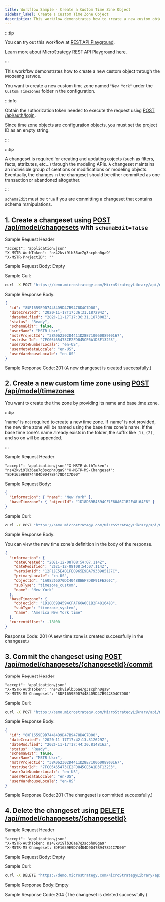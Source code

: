 ```yaml
---
title: Workflow Sample - Create a Custom Time Zone Object
sidebar_label: Create a Custom Time Zone Object
description: This workflow demonstrates how to create a new custom object through the Modeling service.
---
```


:::tip

You can try out this workflow at [REST API Playground](https://www.postman.com/microstrategysdk/workspace/microstrategy-rest-api/folder/16131298-0bea31ca-d010-4214-8ad6-19c1906fbd5a?ctx=documentation).

Learn more about MicroStrategy REST API Playground [here](/docs/getting-started/playground.md).

:::

This workflow demonstrates how to create a new custom object through the Modeling service.

You want to create a new custom time zone named `"New York"` under the `Custom Timezones` folder in the configuration.

:::info

Obtain the authorization token needed to execute the request using [POST /api/auth/login](https://demo.microstrategy.com/MicroStrategyLibrary/api-docs/index.html#/Authentication/postLogin).

Since time zone objects are configuration objects, you must set the project ID as an empty string.

:::

:::tip

A changeset is required for creating and updating objects (such as filters, facts, attributes, etc...) through the modeling APIs. A changeset maintains an indivisible group of creations or modifications on modeling objects. Eventually, the changes in the changeset should be either committed as one transaction or abandoned altogether.

:::

`schemaEdit` must be `true` if you are committing a changeset that contains schema manipulations.

## 1. Create a changeset using [POST /api/model/changesets](https://demo.microstrategy.com/MicroStrategyLibrary/api-docs/index.html#/Changesets/ms-createChangeset) with `schemaEdit=false`

Sample Request Header:

```http
"accept": "application/json"
"X-MSTR-AuthToken": "ns42kvi9lb36ae7g3scphn0ga9"
"X-MSTR-ProjectID": ""
```

Sample Request Body: Empty

Sample Curl:

```bash
curl -X POST "https://demo.microstrategy.com/MicroStrategyLibrary/api/model/changesets?schemaEdit=false" -H "accept: application/json" -H "X-MSTR-AuthToken: pisu5dkkutqfblaamdomgr00ch" -H "X-MSTR-ProjectID:"
```

Sample Response Body:

```json
{
  "id": "8DF1659E9D74484D9D47B9478D4C7D00",
  "dateCreated": "2020-11-17T17:36:31.187294Z",
  "dateModified": "2020-11-17T17:36:31.187308Z",
  "status": "Ready",
  "schemaEdit": false,
  "userName": "MSTR User",
  "mstrProjectId": "38A062302D4411D28E71006008960167",
  "mstrUserId": "7FC05A65473CE2FD845CE6A1D3F13233",
  "userDateNumberLocale": "en-US",
  "userMetadataLocale": "en-US",
  "userWarehouseLocale": "en-US"
}
```

Sample Response Code: 201 (A new changeset is created successfully.)

## 2. Create a new custom time zone using [POST /api/model/timezones](https://demo.microstrategy.com/MicroStrategyLibrary/api-docs/index.html#/timezones)

You want to create the time zone by providing its name and base time zone.

:::tip

'name' is not required to create a new time zone. If 'name' is not provided, the new time zone will be named using the base time zone's name. If the base time zone's name already exists in the folder, the suffix like `(1)`, `(2)`, and so on will be appended.

:::

Sample Request Header:

```http
"accept": "application/json""X-MSTR-AuthToken": "ns42kvi9lb36ae7g3scphn0ga9""X-MSTR-MS-Changeset": "8DF1659E9D74484D9D47B9478D4C7D00"
```

Sample Request Body:

```json
{
  "information": { "name": "New York" },
  "baseTimezone": { "objectId": "1D18D39B4594CFAF60A6C1B2F48164E8" }
}
```

Sample Curl:

```bash
curl -X POST "https://demo.microstrategy.com/MicroStrategyLibrary/api/model/timezones" -H "accept: application/json" -H "X-MSTR-AuthToken: ns42kvi9lb36ae7g3scphn0ga9" -H "X-MSTR-MS-Changeset: 8DF1659E9D74484D9D47B9478D4C7D00" -H "Content-Type: application/json" -d "{\"information\": {\"name\": \"New York\"},\"baseTimezone\": {\"objectId\": \"1D18D39B4594CFAF60A6C1B2F48164E8\"}}"
```

Sample Response Body:

You can view the new time zone's definition in the body of the response.

```json
{
  "information": {
    "dateCreated": "2021-12-08T08:54:07.114Z",
    "dateModified": "2021-12-08T08:54:07.114Z",
    "versionId": "12F1BE5E4B1FE0965E9BA7933985187C",
    "primaryLocale": "en-US",
    "objectId": "1A083C6D70DC40488B6F7D8F91FE266C",
    "subType": "timezone_custom",
    "name": "New York"
  },
  "baseTimezone": {
    "objectId": "1D18D39B4594CFAF60A6C1B2F48164E8",
    "subType": "timezone_system",
    "name": "America New York time"
  },
  "currentOffset": -18000
}
```

Response Code: 201 (A new time zone is created successfully in the changeset.)

## 3. Commit the changeset using [POST /api/model/changesets/{changesetId}/commit](https://demo.microstrategy.com/MicroStrategyLibrary/api-docs/index.html#/Changesets/ms-commitChangeset)

Sample Request Header:

```http
"accept": "application/json"
"X-MSTR-AuthToken": "ns42kvi9lb36ae7g3scphn0ga9"
"X-MSTR-MS-Changeset": "8DF1659E9D74484D9D47B9478D4C7D00"
```

Sample Curl:

```bash
curl -X POST "https://demo.microstrategy.com/MicroStrategyLibrary/api/model/changesets/8DF1659E9D74484D9D47B9478D4C7D00/commit" -H "accept: application/json" -H "X-MSTR-AuthToken: ns42kvi9lb36ae7g3scphn0ga9" -H "X-MSTR-MS-Changeset: 8DF1659E9D74484D9D47B9478D4C7D00"
```

Sample Response Body:

```json
{
  "id": "8DF1659E9D74484D9D47B9478D4C7D00",
  "dateCreated": "2020-11-17T17:42:13.312629Z",
  "dateModified": "2020-11-17T17:44:30.814816Z",
  "status": "Ready",
  "schemaEdit": false,
  "userName": "MSTR User",
  "mstrProjectId": "38A062302D4411D28E71006008960167",
  "mstrUserId": "7FC05A65473CE2FD845CE6A1D3F13233",
  "userDateNumberLocale": "en-US",
  "userMetadataLocale": "en-US",
  "userWarehouseLocale": "en-US"
}
```

Sample Response Code: 201 (The changeset is committed successfully.)

## 4. Delete the changeset using [DELETE /api/model/changesets/{changesetId}](https://demo.microstrategy.com/MicroStrategyLibrary/api-docs/index.html#/Changesets/ms-deleteChangeset)

Sample Request Header

```http
"accept": "application/json"
"X-MSTR-AuthToken: ns42kvi9lb36ae7g3scphn0ga9"
"X-MSTR-MS-Changeset: 8DF1659E9D74484D9D47B9478D4C7D00"
```

Sample Request Body: Empty

Sample Curl:

```bash
curl -X DELETE "https://demo.microstrategy.com/MicroStrategyLibrary/api/model/changesets/8DF1659E9D74484D9D47B9478D4C7D00" -H "accept: */*" -H "X-MSTR-AuthToken: ns42kvi9lb36ae7g3scphn0ga9" -H "X-MSTR-MS-Changeset: 8DF1659E9D74484D9D47B9478D4C7D00"
```

Sample Response Body: Empty

Sample Response Code: 204 (The changeset is deleted successfully.)
